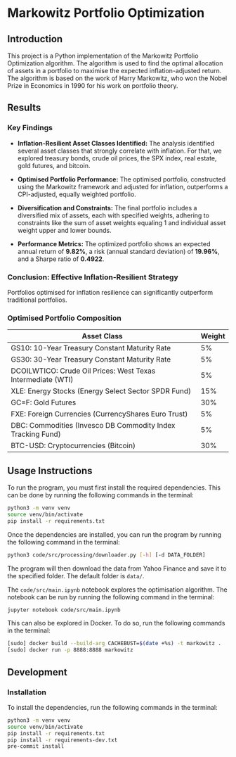 # Markowitz Portfolio Optimization

## Introduction

This project is a Python implementation of the Markowitz Portfolio Optimization algorithm. The algorithm is used to find the optimal allocation of assets in a portfolio to maximise the expected inflation-adjusted return. The algorithm is based on the work of Harry Markowitz, who won the Nobel Prize in Economics in 1990 for his work on portfolio theory.

## Results

### Key Findings

- **Inflation-Resilient Asset Classes Identified:** The analysis identified several asset classes that strongly correlate with inflation. For that, we explored treasury bonds, crude oil prices, the SPX index, real estate, gold futures, and bitcoin.

- **Optimised Portfolio Performance:** The optimised portfolio, constructed using the Markowitz framework and adjusted for inflation, outperforms a CPI-adjusted, equally weighted portfolio.

- **Diversification and Constraints:** The final portfolio includes a diversified mix of assets, each with specified weights, adhering to constraints like the sum of asset weights equaling 1 and individual asset weight upper and lower bounds.

- **Performance Metrics:** The optimized portfolio shows an expected annual return of **9.82%**, a risk (annual standard deviation) of **19.96%**, and a Sharpe ratio of **0.4922**.

### Conclusion: Effective Inflation-Resilient Strategy

Portfolios optimised for inflation resilience can significantly outperform traditional portfolios.

### Optimised Portfolio Composition

| Asset Class                                       | Weight |
| ------------------------------------------------- | ------ |
| GS10: 10-Year Treasury Constant Maturity Rate     | 5%     |
| GS30: 30-Year Treasury Constant Maturity Rate     | 5%     |
| DCOILWTICO: Crude Oil Prices: West Texas Intermediate (WTI) | 5% |
| XLE: Energy Stocks (Energy Select Sector SPDR Fund) | 15%    |
| GC=F: Gold Futures                                | 30%    |
| FXE: Foreign Currencies (CurrencyShares Euro Trust) | 5%    |
| DBC: Commodities (Invesco DB Commodity Index Tracking Fund) | 5% |
| BTC-USD: Cryptocurrencies (Bitcoin)               | 30%    |


## Usage Instructions

To run the program, you must first install the required dependencies. This can be done by running the following commands in the terminal:

```bash
python3 -m venv venv
source venv/bin/activate
pip install -r requirements.txt
```

Once the dependencies are installed, you can run the program by running the following command in the terminal:

```bash
python3 code/src/processing/downloader.py [-h] [-d DATA_FOLDER]
```

The program will then download the data from Yahoo Finance and save it to the specified folder. The default folder is `data/`.

The `code/src/main.ipynb` notebook explores the optimisation algorithm. The notebook can be run by running the following command in the terminal:

```bash
jupyter notebook code/src/main.ipynb
```

This can also be explored in Docker. To do so, run the following commands in the terminal:

```bash
[sudo] docker build --build-arg CACHEBUST=$(date +%s) -t markowitz .
[sudo] docker run -p 8888:8888 markowitz
```

## Development

### Installation

To install the dependencies, run the following commands in the terminal:

```bash
python3 -m venv venv
source venv/bin/activate
pip install -r requirements.txt
pip install -r requirements-dev.txt
pre-commit install
```
